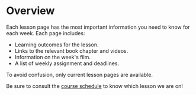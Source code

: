 # Overview

Each lesson page has the most important information you need to know for each week. Each page includes:
* Learning outcomes for the lesson.
* Links to the relevant book chapter and videos.
* Information on the week's film.
* A list of weekly assignment and deadlines.

To avoid confusion, only current lesson pages are available.

Be sure to consult the [course schedule](https://soci101.org/syllabus/schedule.html) to know which lesson we are on!
